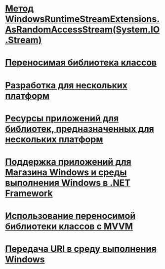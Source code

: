 # [Метод WindowsRuntimeStreamExtensions.AsRandomAccessStream(System.IO.Stream)](windowsruntimestreamextensions-asrandomaccessstream-method.md)
# [Переносимая библиотека классов](cross-platform-development-with-the-portable-class-library.md)
# [Разработка для нескольких платформ](index.md)
# [Ресурсы приложений для библиотек, предназначенных для нескольких платформ](app-resources-for-libraries-that-target-multiple-platforms.md)
# [Поддержка приложений для Магазина Windows и среды выполнения Windows в .NET Framework](support-for-windows-store-apps-and-windows-runtime.md)
# [Использование переносимой библиотеки классов с MVVM](using-portable-class-library-with-model-view-view-model.md)
# [Передача URI в среду выполнения Windows](passing-a-uri-to-the-windows-runtime.md)
